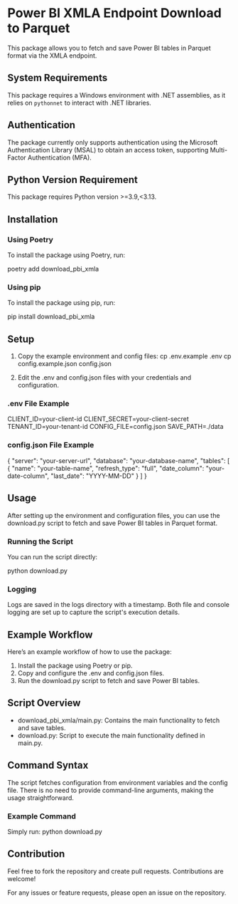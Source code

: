 # Power BI XMLA Endpoint Download to Parquet

This package allows you to fetch and save Power BI tables in Parquet format via the XMLA endpoint.

## System Requirements

This package requires a Windows environment with .NET assemblies, as it relies on `pythonnet` to interact with .NET libraries.

## Authentication

The package currently only supports authentication using the Microsoft Authentication Library (MSAL) to obtain an access token, supporting Multi-Factor Authentication (MFA).


## Python Version Requirement

This package requires Python version >=3.9,<3.13.

## Installation

### Using Poetry

To install the package using Poetry, run:

poetry add download_pbi_xmla

### Using pip

To install the package using pip, run:

pip install download_pbi_xmla

## Setup

1. Copy the example environment and config files:
cp .env.example .env
cp config.example.json config.json

2. Edit the .env and config.json files with your credentials and configuration.

### .env File Example

CLIENT_ID=your-client-id
CLIENT_SECRET=your-client-secret
TENANT_ID=your-tenant-id
CONFIG_FILE=config.json
SAVE_PATH=./data

### config.json File Example

{
  "server": "your-server-url",
  "database": "your-database-name",
  "tables": [
    {
      "name": "your-table-name",
      "refresh_type": "full",
      "date_column": "your-date-column",
      "last_date": "YYYY-MM-DD"
    }
  ]
}

## Usage

After setting up the environment and configuration files, you can use the download.py script to fetch and save Power BI tables in Parquet format.

### Running the Script

You can run the script directly:

python download.py

### Logging

Logs are saved in the logs directory with a timestamp. Both file and console logging are set up to capture the script's execution details.


## Example Workflow

Here’s an example workflow of how to use the package:

1. Install the package using Poetry or pip.
2. Copy and configure the .env and config.json files.
3. Run the download.py script to fetch and save Power BI tables.

## Script Overview

- download_pbi_xmla/main.py: Contains the main functionality to fetch and save tables.
- download.py: Script to execute the main functionality defined in main.py.

## Command Syntax

The script fetches configuration from environment variables and the config file. 
There is no need to provide command-line arguments, making the usage straightforward.

### Example Command

Simply run:
python download.py

## Contribution

Feel free to fork the repository and create pull requests. Contributions are welcome!

For any issues or feature requests, please open an issue on the repository.